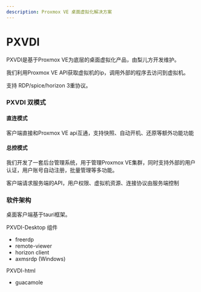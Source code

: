 ```yaml
---
description: Proxmox VE 桌面虚拟化解决方案
---
```


# PXVDI

PXVDI是基于Proxmox VE为底层的桌面虚拟化产品，由梨儿方开发维护。

我们利用Proxmox VE API获取虚拟机的ip，调用外部的程序去访问到虚拟机。

支持 RDP/spice/horizon 3重协议。

### PXVDI 双模式

#### &#x20;直连模式

客户端直接和Proxmox VE api互通，支持快照、自动开机、还原等额外功能功能

#### 总控模式

我们开发了一套后台管理系统，用于管理Proxmox VE集群，同时支持外部的用户认证，用户账号自动注册，批量管理等多功能。&#x20;

客户端请求服务端的API，用户权限、虚拟机资源、连接协议由服务端控制

### &#x20;软件架构&#x20;

桌面客户端基于tauri框架。

PXVDI-Desktop 组件

* freerdp&#x20;
* remote-viewer&#x20;
* horizon client
* axmsrdp (Windows)

PXVDI-html

* &#x20;guacamole

